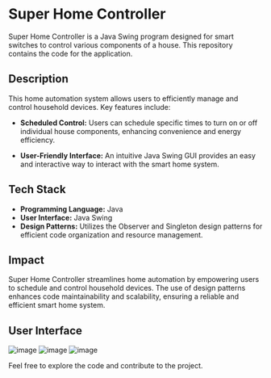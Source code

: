 # Super Home Controller

Super Home Controller is a Java Swing program designed for smart switches to control various components of a house. This repository contains the code for the application.

## Description

This home automation system allows users to efficiently manage and control household devices. Key features include:

- **Scheduled Control:** Users can schedule specific times to turn on or off individual house components, enhancing convenience and energy efficiency.

- **User-Friendly Interface:** An intuitive Java Swing GUI provides an easy and interactive way to interact with the smart home system.

## Tech Stack

- **Programming Language:** Java
- **User Interface:** Java Swing
- **Design Patterns:** Utilizes the Observer and Singleton design patterns for efficient code organization and resource management.

## Impact

Super Home Controller streamlines home automation by empowering users to schedule and control household devices. The use of design patterns enhances code maintainability and scalability, ensuring a reliable and efficient smart home system.

## User Interface

![image](https://github.com/Shanb98/SmartHome/assets/130221905/80307b48-660e-4d1b-a808-26976661b977)
![image](https://github.com/Shanb98/SmartHome/assets/130221905/909d0c90-bcd3-4a73-bd0f-b391c7e0e83f)
![image](https://github.com/Shanb98/SmartHome/assets/130221905/b14232b5-a3a6-470a-b6d5-aa60ae26d811)

Feel free to explore the code and contribute to the project.
